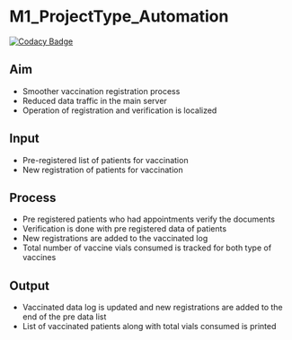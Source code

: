 # M1_ProjectType_Automation

[![Codacy Badge](https://api.codacy.com/project/badge/Grade/26262ca2e60841d3af5c364e61691095)](https://app.codacy.com/gh/sivani4261999/M1_ProjectType_Automation?utm_source=github.com&utm_medium=referral&utm_content=sivani4261999/M1_ProjectType_Automation&utm_campaign=Badge_Grade_Settings)

## Aim
* Smoother vaccination registration process
* Reduced data traffic in the main server
* Operation of registration and verification is localized
## Input
* Pre-registered list of patients for vaccination
* New registration of patients for vaccination
## Process
* Pre registered patients who had appointments verify the documents
* Verification is done with pre registered data of patients
* New registrations are added to the vaccinated log
* Total number of vaccine vials consumed is tracked for both type of vaccines
## Output
* Vaccinated data log is updated and new registrations are added to the end of the pre data list
* List of vaccinated patients along with total vials consumed is printed
